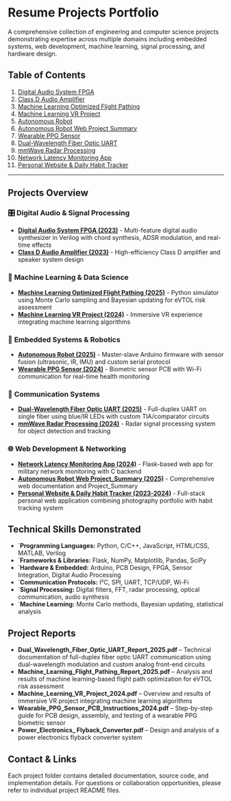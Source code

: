 # Resume Projects Portfolio

A comprehensive collection of engineering and computer science projects demonstrating expertise across multiple domains including embedded systems, web development, machine learning, signal processing, and hardware design.

## Table of Contents

1. [Digital Audio System FPGA](./Digital_Audio_System_FPGA_2023/)
2. [Class D Audio Amplifier](./Class_D_Audio_Amplifier_2023/)
3. [Machine Learning Optimized Flight Pathing](./Machine_Learning_Flight_Pathing_2025/)
4. [Machine Learning VR Project](./Machine_Learning_VR_Project_2024/)
5. [Autonomous Robot](./Autonomous_Robot_2025/)
6. [Autonomous Robot Web Project Summary](./Autonomous_Robot_Web_Project_Summary_2025/)
7. [Wearable PPG Sensor](./Wearable_PPG_Sensor_2024/)
8. [Dual-Wavelength Fiber Optic UART](./Dual_Wavelength_Fiber_Optic_UART_Report_2025/)
9. [mmWave Radar Processing](./mmWave_Radar_Processing_2024/)
10. [Network Latency Monitoring App](./Network_Latency_Monitoring_App_2024/)
11. [Personal Website & Daily Habit Tracker](./MyWebsite%20-%20WIP/)

---

## Projects Overview

### 🎛️ **Digital Audio & Signal Processing**
- **[Digital Audio System FPGA (2023)](./Digital_Audio_System_FPGA_2023/)** - Multi-feature digital audio synthesizer in Verilog with chord synthesis, ADSR modulation, and real-time effects
- **[Class D Audio Amplifier (2023)](./Class_D_Audio_Amplifier_2023/)** - High-efficiency Class D amplifier and speaker system design

### 🤖 **Machine Learning & Data Science**
- **[Machine Learning Optimized Flight Pathing (2025)](./Machine_Learning_Flight_Pathing_2025/)** - Python simulator using Monte Carlo sampling and Bayesian updating for eVTOL risk assessment
- **[Machine Learning VR Project (2024)](./Machine_Learning_VR_Project_2024/)** - Immersive VR experience integrating machine learning algorithms

### 🔌 **Embedded Systems & Robotics**
- **[Autonomous Robot (2025)](./Autonomous_Robot_2025/)** - Master-slave Arduino firmware with sensor fusion (ultrasonic, IR, IMU) and custom serial protocol
- **[Wearable PPG Sensor (2024)](./Wearable_PPG_Sensor_2024/)** - Biometric sensor PCB with Wi-Fi communication for real-time health monitoring

### 📡 **Communication Systems**
- **[Dual-Wavelength Fiber Optic UART (2025)](./Dual_Wavelength_Fiber_Optic_UART_Report_2025/)** - Full-duplex UART on single fiber using blue/IR LEDs with custom TIA/comparator circuits
- **[mmWave Radar Processing (2024)](./mmWave_Radar_Processing_2024/)** - Radar signal processing system for object detection and tracking

### 🌐 **Web Development & Networking**
- **[Network Latency Monitoring App (2024)](./Network_Latency_Monitoring_App_2024/)** - Flask-based web app for military network monitoring with C backend
- **[Autonomous Robot Web Project_Summary (2025)](./Autonomous_Robot_Web_Project_Summary_2025/)** - Comprehensive web documentation and Project_Summary
- **[Personal Website & Daily Habit Tracker (2023-2024)](./MyWebsite%20-%20WIP/)** - Full-stack personal web application combining photography portfolio with habit tracking system

## Technical Skills Demonstrated

- `**Programming Languages:** Python, C/C++, JavaScript, HTML/CSS, MATLAB, Verilog
- `**Frameworks & Libraries:** Flask, NumPy, Matplotlib, Pandas, SciPy
- `**Hardware & Embedded:** Arduino, PCB Design, FPGA, Sensor Integration, Digital Audio Processing
- `**Communication Protocols:** I²C, SPI, UART, TCP/UDP, Wi-Fi
- `**Signal Processing:** Digital filters, FFT, radar processing, optical communication, audio synthesis
- `**Machine Learning:** Monte Carlo methods, Bayesian updating, statistical analysis



## Project Reports

- **Dual_Wavelength_Fiber_Optic_UART_Report_2025.pdf** – Technical documentation of full-duplex fiber optic UART communication using dual-wavelength modulation and custom analog front-end circuits
- **Machine_Learning_Flight_Pathing_Report_2025.pdf** – Analysis and results of machine learning-based flight path optimization for eVTOL risk assessment
- **Machine_Learning_VR_Project_2024.pdf** – Overview and results of immersive VR project integrating machine learning algorithms
- **Wearable_PPG_Sensor_PCB_Instructions_2024.pdf** – Step-by-step guide for PCB design, assembly, and testing of a wearable PPG biometric sensor
- **Power_Electronics_ Flyback_Converter.pdf** – Design and analysis of a power electronics flyback converter system

## Contact & Links

Each project folder contains detailed documentation, source code, and implementation details. For questions or collaboration opportunities, please refer to individual project README files.
